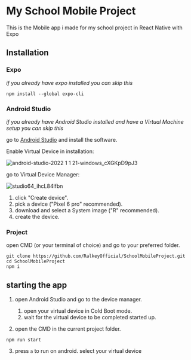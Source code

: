 # My School Mobile Project

This is the Mobile app i made for my school project in React Native with Expo

## Installation

### Expo

*if you already have expo installed you can skip this*

```
npm install --global expo-cli
```

### Android Studio

*if you already have Android Studio installed and have a Virtual Machine setup you can skip this*

go to [Android Studio](https://developer.android.com/studio) and install the software.

Enable Virtual Device in installation:

![android-studio-2022 1 1 21-windows_cXGKpD9pJ3](https://user-images.githubusercontent.com/30209145/232698236-e95fa718-17d0-4e0b-b71e-244b80eefd76.png)

go to Virtual Device Manager:

![studio64_ihcL84lfbn](https://user-images.githubusercontent.com/30209145/232698296-2684fbb7-5ee6-4c0e-94cb-5f1a60b9eff7.png)

1. click "Create device".
2. pick a device ("Pixel 6 pro" recommended).
3. download and select a System image ("R" recommended).
4. create the device.

### Project

open CMD (or your terminal of choice) and go to your preferred folder.

```
git clone https://github.com/RalkeyOfficial/SchoolMobileProject.git
cd SchoolMobileProject
npm i
```

## starting the app

1. open Android Studio and go to the device manager.
    1. open your virtual device in Cold Boot mode.
    2. wait for the virtual device to be completed started up.

2. open the CMD in the current project folder.

```
npm run start
```

3. press `a` to run on android.
select your virtual device
